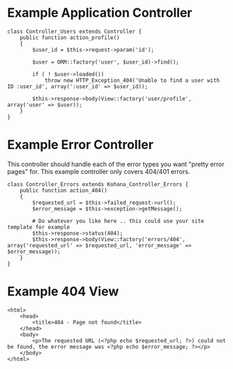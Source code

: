 # Example Application Controller

	class Controller_Users extends Controller {
		public function action_profile()
		{
			$user_id = $this->request->param('id');

			$user = ORM::factory('user', $user_id)->find();

			if ( ! $user->loaded())
				throw new HTTP_Exception_404('Unable to find a user with ID :user_id', array(':user_id' => $user_id));

			$this->response->body(View::factory('user/profile', array('user' => $user));
		}
	}

# Example Error Controller

This controller should handle each of the error types you want "pretty error pages" for. This example controller only covers 404/401 errors.

	class Controller_Errors extends Kohana_Controller_Errors {
		public function action_404()
		{
			$requested_url = $this->failed_request->url();
			$error_message = $this->exception->getMessage();

			# Do whatever you like here .. this could use your site template for example
			$this->response->status(404);
			$this->response->body(View::factory('errors/404', array('requested_url' => $requested_url, 'error_message' => $error_message));
		}
	}

# Example 404 View

	<html>
		<head>
			<title>404 - Page not found</title>
		</head>
		<body>
			<p>The requested URL (<?php echo $requested_url; ?>) could not be found, the error message was <?php echo $error_message; ?></p>
		</body>
	</html>
